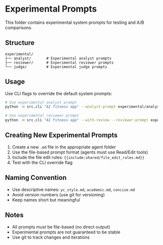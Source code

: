 # Experimental Prompts

This folder contains experimental system prompts for testing and A/B comparisons.

## Structure

```text
experimental/
├── analyst/       # Experimental analyst prompts
├── reviewer/      # Experimental reviewer prompts  
└── judge/         # Experimental judge prompts
```

## Usage

Use CLI flags to override the default system prompts:

```bash
# Use experimental analyst prompt
python -m src.cli "AI fitness app" --analyst-prompt experimental/analyst/yc_style

# Use experimental reviewer prompt
python -m src.cli "AI fitness app" --with-review --reviewer-prompt experimental/reviewer/strict
```

## Creating New Experimental Prompts

1. Create a new `.md` file in the appropriate agent folder
2. Use the file-based prompt format (agents must use Read/Edit tools)
3. Include the file edit rules: `{{include:shared/file_edit_rules.md}}`
4. Test with the CLI override flag

## Naming Convention

- Use descriptive names: `yc_style.md`, `academic.md`, `concise.md`
- Avoid version numbers (use git for versioning)
- Keep names short but meaningful

## Notes

- All prompts must be file-based (no direct output)
- Experimental prompts are not guaranteed to be stable
- Use git to track changes and iterations

